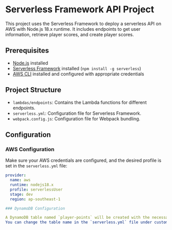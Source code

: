# Serverless Framework API Project

This project uses the Serverless Framework to deploy a serverless API on AWS with Node.js 18.x runtime. It includes endpoints to get user information, retrieve player scores, and create player scores.

## Prerequisites

- [Node.js](https://nodejs.org/) installed
- [Serverless Framework](https://www.serverless.com/) installed (`npm install -g serverless`)
- [AWS CLI](https://aws.amazon.com/cli/) installed and configured with appropriate credentials

## Project Structure

- `lambdas/endpoints`: Contains the Lambda functions for different endpoints.
- `serverless.yml`: Configuration file for Serverless Framework.
- `webpack.config.js`: Configuration file for Webpack bundling.

## Configuration

### AWS Configuration

Make sure your AWS credentials are configured, and the desired profile is set in the `serverless.yml` file:

```yaml
provider:
  name: aws
  runtime: nodejs18.x
  profile: serverlessUser
  stage: dev
  region: ap-southeast-1

### DynamoDB Configuration

A DynamoDB table named `player-points` will be created with the necessary configuration. 
You can change the table name in the `serverless.yml` file under custom:
